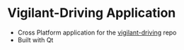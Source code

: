 # Vigilant-Driving Application
- Cross Platform application for the [vigilant-driving](https://github.com/alantess/vigilant-driving) repo
- Built with Qt



